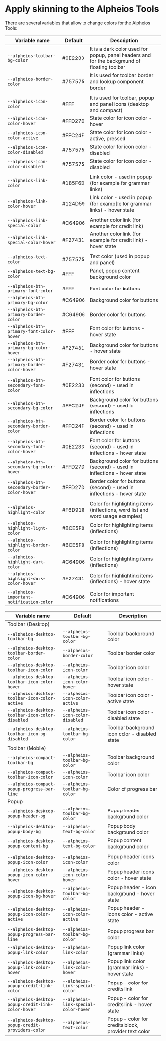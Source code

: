 # Apply skinning to the Alpheios Tools

There are several variables that allow to change colors for the Alpheios Tools:

Variable name | Default | Description
------------ | ------------- | -------------
`--alpheios-toolbar-bg-color` | #0E2233 | It is a dark color used for popup, panel headers and for the background of floating toolbar
`--alpheios-border-color` | #757575 | It is used for toolbar border and lookup component border
 |  | 
`--alpheios-icon-color` | #FFF | It is used for toolbar, popup and panel icons (desktop and compact)
`--alpheios-icon-color-hover` | #FFD27D | State color for icon color - hover
`--alpheios-icon-color-active` | #FFC24F | State color for icon color - active, pressed
`--alpheios-icon-color-disabled` | #757575 | State color for icon color - disabled
`--alpheios-icon-color-disabled` | #757575 | State color for icon color - disabled
 |  | 
`--alpheios-link-color` | #185F6D | Link color - used in popup (for example for grammar links)
`--alpheios-link-color-hover` | #124D59 | Link color - used in popup (for examp[le for grammar links) - hover state
 |  | 
`--alpheios-link-special-color` | #C64906 | Another color link (for example for credit link)
`--alpheios-link-special-color-hover` | #F27431 | Another color link (for example for credit link) - hover state
 |  | 
`--alpheios-text-color` | #757575 | Text color (used in popup and panel)
`--alpheios-text-bg-color` | #FFF | Panel, popup content background color
 |  | 
`--alpheios-btn-primary-font-color` | #FFF | Font color for buttons
`--alpheios-btn-primary-bg-color` | #C64906 | Background color for buttons
`--alpheios-btn-primary-border-color` | #C64906 | Border color for buttons
`--alpheios-btn-primary-font-color-hover` | #FFF | Font color for buttons - hover state
`--alpheios-btn-primary-bg-color-hover` | #F27431 | Background color for buttons - hover state
`--alpheios-btn-primary-border-color-hover` | #F27431 | Border color for buttons - hover state
 |  | 
`--alpheios-btn-secondary-font-color` | #0E2233 | Font color for buttons (second) - used in inflections
`--alpheios-btn-secondary-bg-color` | #FFC24F | Background color for buttons (second) - used in inflections
`--alpheios-btn-secondary-border-color` | #FFC24F | Border color for buttons (second) - used in inflections
`--alpheios-btn-secondary-font-color-hover` | #0E2233 | Font color for buttons (second) - used in inflections - hover state
`--alpheios-btn-secondary-bg-color-hover` | #FFD27D | Background color for buttons (second) - used in inflections - hover state
`--alpheios-btn-secondary-border-color-hover` | #FFD27D | Border color for buttons (second) - used in inflections - hover state
 |  | 
 `--alpheios-highlight-color` | #F6D918 | Color for highlighting items (inflections, word list and word usage examples)
 `--alpheios-highlight-light-color` | #BCE5F0 | Color for highlighting items (inflections)
 `--alpheios-highlight-border-color` | #BCE5F0 | Color for highlighting items (inflections)
 `--alpheios-highlight-dark-color` | #C64906 | Color for highlighting items (inflections)
 `--alpheios-highlight-dark-color-hover` | #F27431 | Color for highlighting items (inflections) - hover state
  | | 
  `--alpheios-important-notification-color`  | #C64906 | Color for important notifications


Variable name | Default | Description
------------ | ------------- | -------------
 Toolbar (Desktop) |  | 
 `--alpheios-desktop-toolbar-bg` | `--alpheios-toolbar-bg-color` | Toolbar background color
 `--alpheios-desktop-toolbar-border-color` | `--alpheios-border-color` | Toolbar border color
 `--alpheios-desktop-toolbar-icon-color` | `--alpheios-icon-color` | Toolbar icon color
 `--alpheios-desktop-toolbar-icon-color-hover` | `--alpheios-icon-color-hover` | Toolbar icon color - hover state
 `--alpheios-desktop-toolbar-icon-color-active` | `--alpheios-icon-color-active` | Toolbar icon color - active state
 `--alpheios-desktop-toolbar-icon-color-disabled` | `--alpheios-icon-color-disabled` | Toolbar icon color - disabled state
 `--alpheios-desktop-toolbar-icon-bg-disabled` | `--alpheios-toolbar-bg-color` | Toolbar background icon color - disabled state
  Toolbar (Mobile) |  | 
 `--alpheios-compact-toolbar-bg` | `--alpheios-toolbar-bg-color` | Toolbar background color
 `--alpheios-compact-toolbar-icon-color` | `--alpheios-icon-color` | Toolbar icon color
 `--alpheios-compact-popup-progress-bar-line` | `--alpheios-toolbar-bg-color` | Color of progress bar
 Popup |  | 
 `--alpheios-desktop-popup-header-bg` | `--alpheios-toolbar-bg-color` | Popup header background color
 `--alpheios-desktop-popup-body-bg` | `--alpheios-text-bg-color` | Popup body background color
 `--alpheios-desktop-popup-content-bg` | `--alpheios-text-bg-color` | Popup content background color
  | | 
 `--alpheios-desktop-popup-icon-color` | `--alpheios-icon-color` | Popup header icons color
 `--alpheios-desktop-popup-icon-color-hover` | `--alpheios-icon-color-hover` | Popup header icons color - hover state
 `--alpheios-desktop-popup-icon-bg-hover` | `--alpheios-toolbar-bg-color` | Popup header - icon background - hover state
 `--alpheios-desktop-popup-icon-color-active` | `--alpheios-icon-color-active` |  Popup header - icons color - active state
  | | 
 `--alpheios-desktop-popup-progress-bar-line` | `--alpheios-toolbar-bg-color` | Popup progress bar color
  `--alpheios-desktop-popup-link-color` | `--alpheios-link-color` | Popup link color (grammar links)
 `--alpheios-desktop-popup-link-color-hover` | `--alpheios-link-color-hover` | Popup link color (grammar links) - hover state
 `--alpheios-desktop-popup-credit-link-color` | `--alpheios-link-special-color` | Popup - color for credits link
 `--alpheios-desktop-popup-credit-link-color-hover` | `--alpheios-link-special-color-hover` | Popup - color for credits link - hover state
 `--alpheios-desktop-popup-credit-providers-color` | `--alpheios-text-color` | Popup - color for credits block, provider text color
